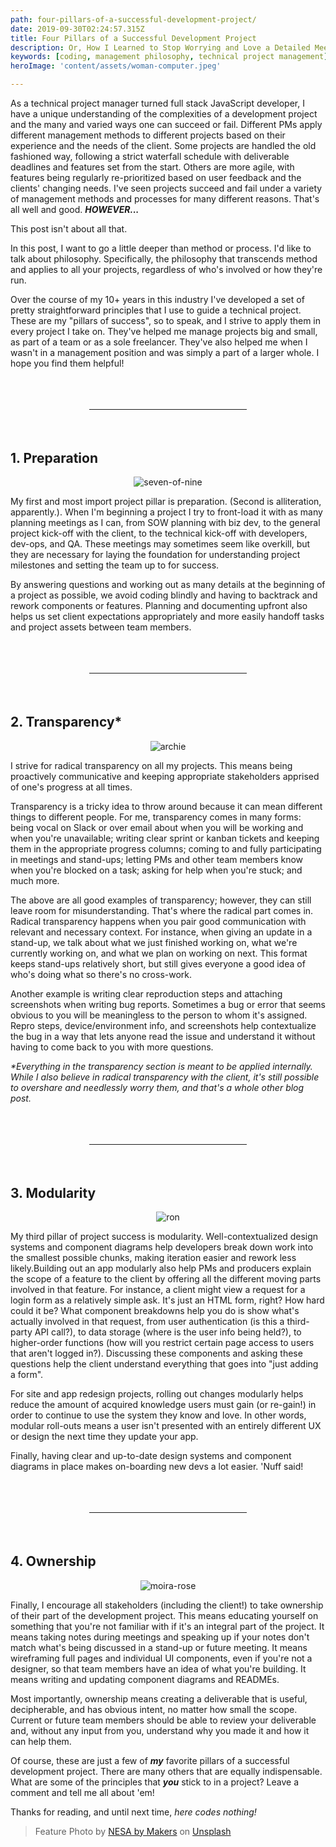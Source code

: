 ```yaml
---
path: four-pillars-of-a-successful-development-project/
date: 2019-09-30T02:24:57.315Z
title: Four Pillars of a Successful Development Project
description: Or, How I Learned to Stop Worrying and Love a Detailed Meeting Outline
keywords: [coding, management philosophy, technical project management]
heroImage: 'content/assets/woman-computer.jpeg'

---
```

<p>As a technical project manager turned full stack JavaScript developer, I have a unique understanding of the complexities of a development project and the many and varied ways one can succeed or fail. Different PMs apply different management methods to different projects based on their experience and the needs of the client. Some projects are handled the old fashioned way, following a strict waterfall schedule with deliverable deadlines and features set from the start. Others are more agile, with features being regularly re-prioritized based on user feedback and the clients' changing needs. I've seen projects succeed and fail under a variety of management methods and processes for many different reasons. That's all well and good. <strong><em>HOWEVER...</em></strong></p>

This post isn't about all that.

In this post, I want to go a little deeper than method or process. I'd like to talk about philosophy. Specifically, the philosophy that transcends method and applies to all your projects, regardless of who's involved or how they're run.

Over the course of my 10+ years in this industry I've developed a set of pretty straightforward principles that I use to guide a technical project. These are my "pillars of success", so to speak, and I strive to apply them in every project I take on. They've helped me manage projects big and small, as part of a team or as a sole freelancer. They've also helped me when I wasn't in a management position and was simply a part of a larger whole. I hope you find them helpful!

<hr style="margin: 65px 25%;" />

## 1. Preparation

<div style="display: flex; justify-content: center;" ><img src="https://media.giphy.com/media/LZ16MmeU5SDhC/giphy.gif" alt="seven-of-nine"/></div>

My first and most import project pillar is preparation. (Second is alliteration, apparently.). When I'm beginning a project I try to front-load it with as many planning meetings as I can, from SOW planning with biz dev, to the general project kick-off with the client, to the technical kick-off with developers, dev-ops, and QA. These meetings may sometimes seem like overkill, but they are necessary for laying the foundation for understanding project milestones and setting the team up to for success.

By answering questions and working out as many details at the beginning of a project as possible, we avoid coding blindly and having to backtrack and rework components or features. Planning and documenting upfront also helps us set client expectations appropriately and more easily handoff tasks and project assets between team members.

<hr style="margin: 65px 25%;" />

## 2. Transparency*

<div style="display: flex; justify-content: center;" ><img src="https://media.giphy.com/media/l3V0IeCl16wPF9Kqk/giphy.gif" alt="archie"/></div>

I strive for radical transparency on all my projects. This means being proactively communicative and keeping appropriate stakeholders apprised of one's progress at all times.

Transparency is a tricky idea to throw around because it can mean different things to different people. For me, transparency comes in many forms: being vocal on Slack or over email about when you will be working and when you're unavailable; writing clear sprint or kanban tickets and keeping them in the appropriate progress columns; coming to and fully participating in meetings and stand-ups; letting PMs and other team members know when you're blocked on a task; asking for help when you're stuck; and much more.

The above are all good examples of transparency; however, they can still leave room for misunderstanding. That's where the radical part comes in. Radical transparency happens when you pair good communication with relevant and necessary context. For instance, when giving an update in a stand-up, we talk about what we just finished working on, what we're currently working on, and what we plan on working on next. This format keeps stand-ups relatively short, but still gives everyone a good idea of who's doing what so there's no cross-work.

Another example is writing clear reproduction steps and attaching screenshots when writing bug reports. Sometimes a bug or error that seems obvious to you will be meaningless to the person to whom it's assigned. Repro steps, device/environment info, and screenshots help contextualize the bug in a way that lets anyone read the issue and understand it without having to come back to you with more questions.

*\*Everything in the transparency section is meant to be applied internally. While I also believe in radical transparency with the client, it's still possible to overshare and needlessly worry them, and that's a whole other blog post.*

<hr style="margin: 65px 25%;" />

## 3. Modularity 

<div style="display: flex; justify-content: center;" ><img src="https://media.giphy.com/media/MTdHOLBVYpVOLY4gRN/giphy.gif" alt="ron"/></div>

My third pillar of project success is modularity. Well-contextualized design systems and component diagrams help developers break down work into the smallest possible chunks, making iteration easier and rework less likely.Building out an app modularly also help PMs and producers explain the scope of a feature to the client by offering all the different moving parts involved in that feature. For instance, a client might view a request for a login form as a relatively simple ask. It's just an HTML form, right? How hard could it be? What component breakdowns help you do is show what's actually involved in that request, from user authentication (is this a third-party API call?), to data storage (where is the user info being held?), to higher-order functions (how will you restrict certain page access to users that aren't logged in?). Discussing these components and asking these questions help the client understand everything that goes into "just adding a form".

For site and app redesign projects, rolling out changes modularly helps reduce the amount of acquired knowledge users must gain (or re-gain!) in order to continue to use the system they know and love. In other words, modular roll-outs means a user isn't presented with an entirely different UX or design the next time they update your app.

Finally, having clear and up-to-date design systems and component diagrams in place makes on-boarding new devs a lot easier. 'Nuff said!

<hr style="margin: 65px 25%;" />

## 4. Ownership

<div style="display: flex; justify-content: center;" ><img src="https://media.giphy.com/media/xUPGcjQ6dJEjH5uwMw/giphy.gif" alt="moira-rose"/></div>

Finally, I encourage all stakeholders (including the client!) to take ownership of their part of the development project. This means educating yourself on something that you're not familiar with if it's an integral part of the project. It means taking notes during meetings and speaking up if your notes don't match what's being discussed in a stand-up or future meeting. It means wireframing full pages and individual UI components, even if you're not a designer, so that team members have an idea of what you're building. It means writing and updating component diagrams and READMEs.

Most importantly, ownership means creating a deliverable that is useful, decipherable, and has obvious intent, no matter how small the scope. Current or future team members should be able to review your deliverable and, without any input from you, understand why you made it and how it can help them.

Of course, these are just a few of ***my*** favorite pillars of a successful development project. There are many others that are equally indispensable. What are some of the principles that ***you*** stick to in a project? Leave a comment and tell me all about 'em!

Thanks for reading, and until next time, *here codes nothing!*

<blockquote>Feature Photo by&nbsp;<a href="https://unsplash.com/@nesabymakers?utm_source=unsplash&amp;utm_medium=referral&amp;utm_content=creditCopyText">NESA by Makers</a>&nbsp;on&nbsp;<a href="https://unsplash.com/s/photos/code?utm_source=unsplash&amp;utm_medium=referral&amp;utm_content=creditCopyText">Unsplash</a></blockquote>
